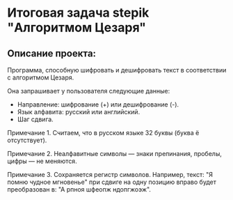 # Итоговая задача stepik "Алгоритмом Цезаря"

## Описание проекта:
Программа, способную шифровать и дешифровать текст в соответствии с алгоритмом Цезаря.

Она запрашивает у пользователя следующие данные:

* Направление: шифрование (+) или дешифрование (-).
* Язык алфавита: русский или английский.
* Шаг сдвига.

Примечание 1. Считаем, что в русском языке 32 буквы (буква ё отсутствует).

Примечание 2. Неалфавитные символы — знаки препинания, пробелы, цифры — не меняются.

Примечание 3. Сохраняется регистр символов. 
Например, текст: "Я помню чудное мгновенье" при сдвиге на одну позицию вправо будет преобразован в: 
"А рпноя шфеопж ндопгжоэж".
